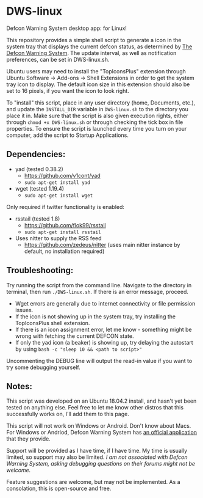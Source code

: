 # DWS-linux
Defcon Warning System desktop app: for Linux!

This repository provides a simple shell script to generate a icon in the system tray that displays the current defcon status, as determined by [The Defcon Warning System](https://defconwarningsystem.com/). The update interval, as well as notification preferences, can be set in DWS-linux.sh.

Ubuntu users may need to install the "TopIconsPlus" extension through Ubuntu Software -> Add-ons -> Shell Extensions in order to get the system tray icon to display.  The default icon size in this extension should also be set to 16 pixels, if you want the icon to look right.

To "install" this script, place in any user directory (home, Documents, etc.), and update the `INSTALL_DIR` variable in `DWS-linux.sh` to the directory you place it in.  Make sure that the script is also given execution rights, either through `chmod +x DWS-linux.sh` or through checking the tick box in file properties.  To ensure the script is launched every time you turn on your computer, add the script to Startup Applications.  

## Dependencies:
- yad (tested 0.38.2) 
  - https://github.com/v1cont/yad
  - `sudo apt-get install yad`
- wget (tested 1.19.4)
  - `sudo apt-get install wget`  
  
Only required if twitter functionality is enabled:  
- rsstail (tested 1.8) 
  - https://github.com/flok99/rsstail
  - `sudo apt-get install rsstail`
- Uses nitter to supply the RSS feed
  - https://github.com/zedeus/nitter (uses main nitter instance by default, no installation required)

## Troubleshooting:
Try running the script from the command line.  Navigate to the directory in terminal, then run `./DWS-linux.sh`.  If there is an error message, proceed.
- Wget errors are generally due to internet connectivity or file permission issues.
- If the icon is not showing up in the system tray, try installing the TopIconsPlus shell extension.
- If there is an icon assignment error, let me know - something might be wrong with fetching the current DEFCON state.
- If only the yad icon (a beaker) is showing up, try delaying the autostart by using `bash -c "sleep 10 && <path to script>"`

Uncommenting the DEBUG line will output the read-in value if you want to try some debugging yourself.

## Notes:
This script was developed on an Ubuntu 18.04.2 install, and hasn't yet been tested on anything else.  Feel free to let me know other distros that this successfully works on, I'll add them to this page.

This script will not work on Windows or Android.  Don't know about Macs.  For Windows or Andriod, Defcon Warning System has [an official application](https://defconwarningsystem.com/links-tools/#Applications) that they provide.

Support will be provided as I have time, if I have time.  My time is usually limited, so support may also be limited.  *I am not associated with Defcon Warning System, asking debugging questions on their forums might not be welcome.*

Feature suggestions are welcome, but may not be implemented.  As a consolation, this is open-source and free.
